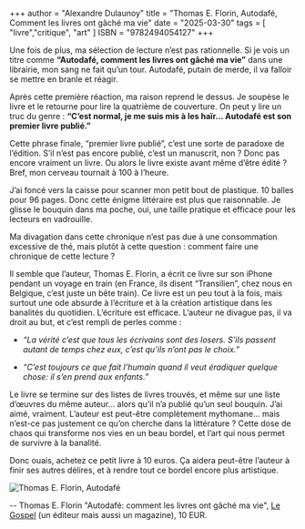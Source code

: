 +++
author = "Alexandre Dulaunoy"
title = "Thomas E. Florin, Autodafé, Comment les livres ont gâché ma vie"
date = "2025-03-30"
tags = [
    "livre","critique", "art"
]
ISBN = "9782494054127"
+++

Une fois de plus, ma sélection de lecture n’est pas rationnelle. Si je vois un titre comme **“Autodafé, comment les livres ont gâché ma vie”** dans une librairie, mon sang ne fait qu’un tour. Autodafé, putain de merde, il va falloir se mettre en branle et réagir.

Après cette première réaction, ma raison reprend le dessus. Je soupèse le livre et le retourne pour lire la quatrième de couverture. On peut y lire un truc du genre : **“C’est normal, je me suis mis à les haïr... Autodafé est son premier livre publié.”**

Cette phrase finale, “premier livre publié”, c’est une sorte de paradoxe de l’édition. S’il n’est pas encore publié, c’est un manuscrit, non ? Donc pas encore vraiment un livre. Ou alors le livre existe avant même d’être édité ? Bref, mon cerveau tournait à 100 à l’heure.

J’ai foncé vers la caisse pour scanner mon petit bout de plastique. 10 balles pour 96 pages. Donc cette énigme littéraire est plus que raisonnable. Je glisse le bouquin dans ma poche, oui, une taille pratique et efficace pour les lecteurs en vadrouille.

Ma divagation dans cette chronique n’est pas due à une consommation excessive de thé, mais plutôt à cette question : comment faire une chronique de cette lecture ?

Il semble que l’auteur, Thomas E. Florin, a écrit ce livre sur son iPhone pendant un voyage en train (en France, ils disent “Transilien”, chez nous en Belgique, c’est juste un bête train). Ce livre est un peu tout à la fois, mais surtout une ode absurde à l’écriture et à la création artistique dans les banalités du quotidien. L’écriture est efficace. L’auteur ne divague pas, il va droit au but, et c’est rempli de perles comme :

- *“La vérité c’est que tous les écrivains sont des losers. S’ils passent autant de temps chez eux, c’est qu’ils n’ont pas le choix.”*

- *“C’est toujours ce que fait l’humain quand il veut éradiquer quelque chose: il s’en prend aux enfants.”*

Le livre se termine sur des listes de livres trouvés, et même sur une liste d’œuvres du même auteur… alors qu’il n’a publié qu’un seul bouquin. J’ai aimé, vraiment. L’auteur est peut-être complètement mythomane... mais n’est-ce pas justement ce qu’on cherche dans la littérature ? Cette dose de chaos qui transforme nos vies en un beau bordel, et l’art qui nous permet de survivre à la banalité.

Donc ouais, achetez ce petit livre à 10 euros. Ça aidera peut-être l’auteur à finir ses autres délires, et à rendre tout ce bordel encore plus artistique.

![Thomas E. Florin, Autodafé](/images/autodafe.jpeg)

--
Thomas E. Florin "Autodafé: comment les livres ont gâché ma vie", [Le Gospel](https://le-gospel.fr/) (un éditeur mais aussi un magazine), 10 EUR.

